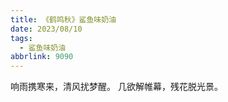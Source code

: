 ```yaml
---
title: 《鹤鸣秋》鲨鱼味奶油
date: 2023/08/10
tags:
  - 鲨鱼味奶油
abbrlink: 9090
---
```

响雨携寒来，清风扰梦醒。
几欲解帷幕，残花脱光景。
